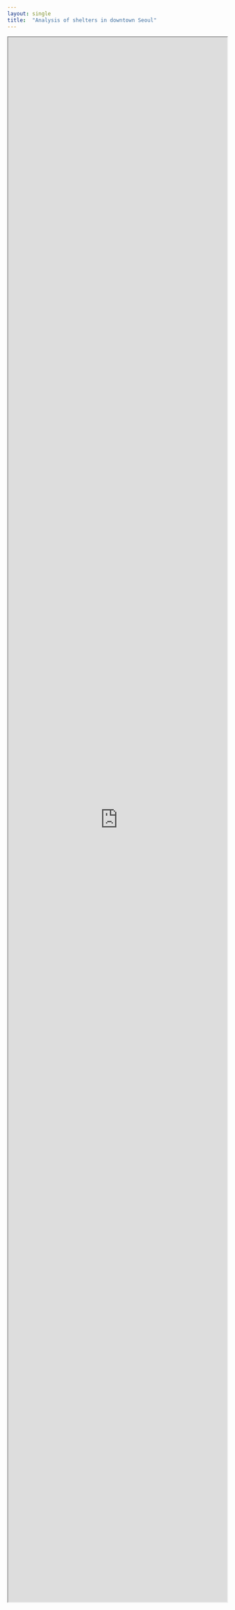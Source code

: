 ```yaml
---
layout: single
title:  "Analysis of shelters in downtown Seoul"
---
```


<iframe src = "https://nbviewer.org/github/MinJ-Kimm/MinJeeKim.github.io/blob/d596fef865c47b254101d96551db99b57c01ae86/서울대피소_publish.ipynb"
        width="100%" height="3600" scrolling="yes" frameboard="0">
